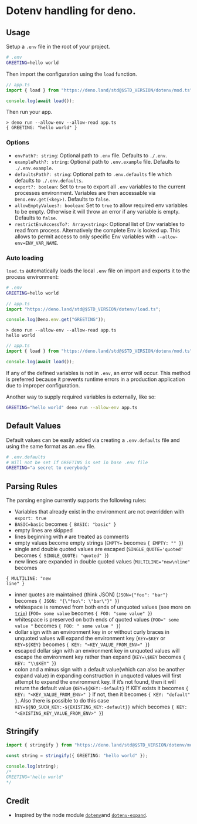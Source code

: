 # Dotenv handling for deno.

## Usage

Setup a `.env` file in the root of your project.

```sh
# .env
GREETING=hello world
```

Then import the configuration using the `load` function.

```ts
// app.ts
import { load } from "https://deno.land/std@$STD_VERSION/dotenv/mod.ts";

console.log(await load());
```

Then run your app.

```
> deno run --allow-env --allow-read app.ts
{ GREETING: "hello world" }
```

### Options

- `envPath?: string`: Optional path to `.env` file. Defaults to `./.env`.
- `examplePath?: string`: Optional path to `.env.example` file. Defaults to
  `./.env.example`.
- `defaultsPath?: string`: Optional path to `.env.defaults` file which defaults
  to `./.env.defaults`.
- `export?: boolean`: Set to `true` to export all `.env` variables to the
  current processes environment. Variables are then accessable via
  `Deno.env.get(<key>)`. Defaults to `false`.
- `allowEmptyValues?: boolean`: Set to `true` to allow required env variables to
  be empty. Otherwise it will throw an error if any variable is empty. Defaults
  to `false`.
- `restrictEnvAccessTo?: Array<string>`: Optional list of Env variables to read
  from process. Alternatively the complete Env is looked up. This allows to
  permit access to only specific Env variables with `--allow-env=ENV_VAR_NAME`.

### Auto loading

`load.ts` automatically loads the local `.env` file on import and exports it to
the process environment:

```sh
# .env
GREETING=hello world
```

```ts
// app.ts
import "https://deno.land/std@$STD_VERSION/dotenv/load.ts";

console.log(Deno.env.get("GREETING"));
```

```
> deno run --allow-env --allow-read app.ts
hello world
```

```ts
// app.ts
import { load } from "https://deno.land/std@$STD_VERSION/dotenv/mod.ts";

console.log(await load());
```

If any of the defined variables is not in `.env`, an error will occur. This
method is preferred because it prevents runtime errors in a production
application due to improper configuration.

Another way to supply required variables is externally, like so:

```sh
GREETING="hello world" deno run --allow-env app.ts
```

## Default Values

Default values can be easily added via creating a `.env.defaults` file and using
the same format as an`.env` file.

```sh
# .env.defaults
# Will not be set if GREETING is set in base .env file
GREETING="a secret to everybody"
```

## Parsing Rules

The parsing engine currently supports the following rules:

- Variables that already exist in the environment are not overridden with
  `export: true`
- `BASIC=basic` becomes `{ BASIC: "basic" }`
- empty lines are skipped
- lines beginning with `#` are treated as comments
- empty values become empty strings (`EMPTY=` becomes `{ EMPTY: "" }`)
- single and double quoted values are escaped (`SINGLE_QUOTE='quoted'` becomes
  `{ SINGLE_QUOTE: "quoted" }`)
- new lines are expanded in double quoted values (`MULTILINE="new\nline"`
  becomes

```
{ MULTILINE: "new
line" }
```

- inner quotes are maintained (think JSON) (`JSON={"foo": "bar"}` becomes
  `{ JSON: "{\"foo\": \"bar\"}" }`)
- whitespace is removed from both ends of unquoted values (see more on
  [`trim`](https://developer.mozilla.org/en-US/docs/Web/JavaScript/Reference/Global_Objects/String/Trim))
  (`FOO= some value` becomes `{ FOO: "some value" }`)
- whitespace is preserved on both ends of quoted values (`FOO=" some value "`
  becomes `{ FOO: " some value " }`)
- dollar sign with an environment key in or without curly braces in unquoted
  values will expand the environment key (`KEY=$KEY` or `KEY=${KEY}` becomes
  `{ KEY: "<KEY_VALUE_FROM_ENV>" }`)
- escaped dollar sign with an environment key in unquoted values will escape the
  environment key rather than expand (`KEY=\$KEY` becomes `{ KEY: "\\$KEY" }`)
- colon and a minus sign with a default value(which can also be another expand
  value) in expanding construction in unquoted values will first attempt to
  expand the environment key. If it’s not found, then it will return the default
  value (`KEY=${KEY:-default}` If KEY exists it becomes
  `{ KEY: "<KEY_VALUE_FROM_ENV>" }` If not, then it becomes
  `{ KEY: "default" }`. Also there is possible to do this case
  `KEY=${NO_SUCH_KEY:-${EXISTING_KEY:-default}}` which becomes
  `{ KEY: "<EXISTING_KEY_VALUE_FROM_ENV>" }`)

## Stringify

```ts
import { stringify } from "https://deno.land/std@$STD_VERSION/dotenv/mod.ts";

const string = stringify({ GREETING: "hello world" });

console.log(string);
/*
GREETING='hello world'
*/
```

## Credit

- Inspired by the node module [`dotenv`](https://github.com/motdotla/dotenv)and
  [`dotenv-expand`](https://github.com/motdotla/dotenv-expand).
